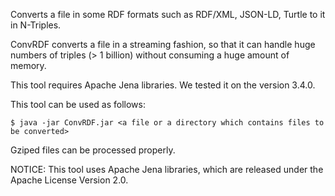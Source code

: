 Converts a file in some RDF formats such as RDF/XML, JSON-LD, Turtle to it in N-Triples.

ConvRDF converts a file in a streaming fashion, so that it can handle huge numbers of triples (> 1 billion) without consuming a huge amount of memory.

This tool requires Apache Jena libraries. We tested it on the version 3.4.0.

This tool can be used as follows:

```$ java -jar ConvRDF.jar <a file or a directory which contains files to be converted>```

Gziped files can be processed properly.

NOTICE: This tool uses Apache Jena libraries, which are released under the Apache License Version 2.0.
